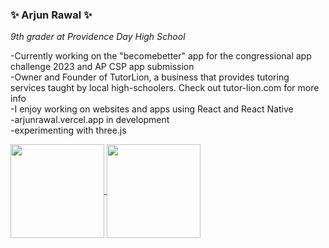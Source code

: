 ### :sparkles: Arjun Rawal :sparkles:
_9th grader at Providence Day High School_  
  
  -Currently working on the "becomebetter" app for the congressional app challenge 2023 and AP CSP app submission  
  -Owner and Founder of TutorLion, a business that provides tutoring services taught by local high-schoolers. Check out tutor-lion.com for more info  
  -I enjoy working on websites and apps using React and React Native  
  -arjunrawal.vercel.app in development  
  -experimenting with three.js

<p>
  <a href="https://github.com/anuraghazra/github-readme-stats">
    <img height=150 align="center" src="https://github-readme-stats.vercel.app/api?username=arjun-rawal&theme=jolly" />
  </a>
  <a href="https://github.com/anuraghazra/github-readme-stats">
    <img height=150 align="center" src="https://github-readme-stats.vercel.app/api/top-langs?username=arjun-rawal&layout=compact&theme=jolly" />
  </a>
 </p>
